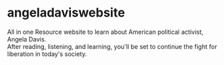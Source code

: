 # angeladaviswebsite
All in one Resource website to learn about American political activist, Angela Davis.<br> After reading, listening, and learning, you'll be set to continue the fight for liberation in today's society.
